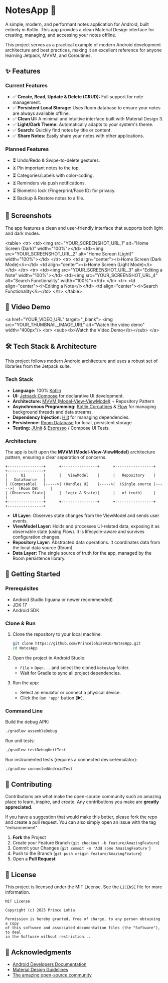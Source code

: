 
# NotesApp 📝

A simple, modern, and performant notes application for Android, built entirely in Kotlin. This app provides a clean Material Design interface for creating, managing, and accessing your notes offline.

This project serves as a practical example of modern Android development architecture and best practices, making it an excellent reference for anyone learning Jetpack, MVVM, and Coroutines.

## ✨ Features

### Current Features

  - ✅ **Create, Read, Update & Delete (CRUD):** Full support for note management.
  - ✅ **Persistent Local Storage:** Uses Room database to ensure your notes are always available offline.
  - ✅ **Clean UI:** A minimal and intuitive interface built with Material Design 3.
  - ✅ **Light/Dark Theme:** Automatically adapts to your system's theme.
  - ✅ **Search:** Quickly find notes by title or content.
  - ✅ **Share Notes:** Easily share your notes with other applications.

### Planned Features

  - ⏳ Undo/Redo & Swipe-to-delete gestures.
  - ⏳ Pin important notes to the top.
  - ⏳ Categories/Labels with color-coding.
  - ⏳ Reminders via push notifications.
  - ⏳ Biometric lock (Fingerprint/Face ID) for privacy.
  - ⏳ Backup & Restore notes to a file.

## 📸 Screenshots

The app features a clean and user-friendly interface that supports both light and dark modes.

\<table\>
\<tr\>
\<td\>\<img src="YOUR\_SCREENSHOT\_URL\_1" alt="Home Screen (Dark)" width="100%"\>\</td\>
\<td\>\<img src="YOUR\_SCREENSHOT\_URL\_2" alt="Home Screen (Light)" width="100%"\>\</td\>
\</tr\>
\<tr\>
\<td align="center"\>\<i\>Home Screen (Dark Mode)\</i\>\</td\>
\<td align="center"\>\<i\>Home Screen (Light Mode)\</i\>\</td\>
\</tr\>
\<tr\>
\<td\>\<img src="YOUR\_SCREENSHOT\_URL\_3" alt="Editing a Note" width="100%"\>\</td\>
\<td\>\<img src="YOUR\_SCREENSHOT\_URL\_4" alt="Search Functionality" width="100%"\>\</td\>
\</tr\>
\<tr\>
\<td align="center"\>\<i\>Editing a Note\</i\>\</td\>
\<td align="center"\>\<i\>Search Functionality\</i\>\</td\>
\</tr\>
\</table\>

## 🎥 Video Demo

\<a href="YOUR\_VIDEO\_URL" target="\_blank"\>
\<img src="YOUR\_THUMBNAIL\_IMAGE\_URL" alt="Watch the video demo" width="400px"/\>
\<br\>
\<sub\>\<b\>Watch the Video Demo\</b\>\</sub\>
\</a\>

## 🛠 Tech Stack & Architecture

This project follows modern Android architecture and uses a robust set of libraries from the Jetpack suite.

### Tech Stack

  - **Language:** 100% [Kotlin](https://kotlinlang.org/)
  - **UI:** [Jetpack Compose](https://developer.android.com/jetpack/compose) for declarative UI development.
  - **Architecture:** [MVVM (Model-View-ViewModel)](https://developer.android.com/topic/architecture) + Repository Pattern
  - **Asynchronous Programming:** [Kotlin Coroutines](https://kotlinlang.org/docs/coroutines-overview.html) & [Flow](https://developer.android.com/kotlin/flow) for managing background threads and data streams.
  - **Dependency Injection:** [Hilt](https://developer.android.com/training/dependency-injection/hilt-android) for managing dependencies.
  - **Persistence:** [Room Database](https://developer.android.com/training/data-storage/room) for local, persistent storage.
  - **Testing:** [JUnit](https://junit.org/junit5/) & [Espresso](https://developer.android.com/training/testing/espresso) / Compose UI Tests.

### Architecture

The app is built upon the **MVVM (Model-View-ViewModel)** architecture pattern, ensuring a clear separation of concerns.

```
+----------------+      +----------------+      +-----------------+      +----------------+
|      UI        |      |   ViewModel    |      |   Repository    |      |   DataSource   |
| (Composable)   |----->| (Handles UI    |----->|  (Single source |----->|  (Room DB)     |
| (Observes State|      |  logic & State)|      |   of truth)     |      |                |
+----------------+      +----------------+      +-----------------+      +----------------+
```

  - **UI Layer:** Observes state changes from the ViewModel and sends user events.
  - **ViewModel Layer:** Holds and processes UI-related data, exposing it as observable state (using Flow). It is lifecycle-aware and survives configuration changes.
  - **Repository Layer:** Abstracted data operations. It coordinates data from the local data source (Room).
  - **Data Layer:** The single source of truth for the app, managed by the Room persistence library.

## 🚀 Getting Started

### Prerequisites

  - Android Studio (Iguana or newer recommended)
  - JDK 17
  - Android SDK

### Clone & Run

1.  Clone the repository to your local machine:

    ```bash
    git clone https://github.com/Princelohia9910/NotesApp.git
    cd NotesApp
    ```

2.  Open the project in Android Studio:

      - `File` \> `Open...` and select the cloned `NotesApp` folder.
      - Wait for Gradle to sync all project dependencies.

3.  Run the app:

      - Select an emulator or connect a physical device.
      - Click the `Run 'app'` button (▶️).

### Command Line

Build the debug APK:

```bash
./gradlew assembleDebug
```

Run unit tests:

```bash
./gradlew testDebugUnitTest
```

Run instrumented tests (requires a connected device/emulator):

```bash
./gradlew connectedAndroidTest
```

## 🤝 Contributing

Contributions are what make the open-source community such an amazing place to learn, inspire, and create. Any contributions you make are **greatly appreciated**.

If you have a suggestion that would make this better, please fork the repo and create a pull request. You can also simply open an issue with the tag "enhancement".

1.  **Fork** the Project
2.  Create your Feature Branch (`git checkout -b feature/AmazingFeature`)
3.  Commit your Changes (`git commit -m 'Add some AmazingFeature'`)
4.  Push to the Branch (`git push origin feature/AmazingFeature`)
5.  Open a **Pull Request**

## 📄 License

This project is licensed under the MIT License. See the `LICENSE` file for more information.

```
MIT License

Copyright (c) 2025 Prince Lohia

Permission is hereby granted, free of charge, to any person obtaining a copy
of this software and associated documentation files (the "Software"), to deal
in the Software without restriction...
```

## 🙏 Acknowledgments

  - [Android Developers Documentation](https://developer.android.com/docs)
  - [Material Design Guidelines](https://m3.material.io/)
  - [The amazing open-source community](https://github.com/)
